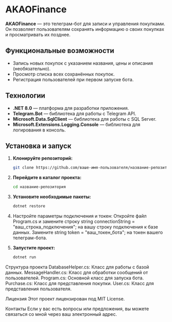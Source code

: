 # AKAOFinance

**AKAOFinance** — это телеграм-бот для записи и управления покупками. Он позволяет пользователям сохранять информацию о своих покупках и просматривать их позднее.

## Функциональные возможности

- Запись новых покупок с указанием названия, цены и описания (необязательно).
- Просмотр списка всех сохранённых покупок.
- Регистрация пользователей при первом запуске бота.

## Технологии

- **.NET 8.0** — платформа для разработки приложения.
- **Telegram.Bot** — библиотека для работы с Telegram API.
- **Microsoft.Data.SqlClient** — библиотека для работы с SQL Server.
- **Microsoft.Extensions.Logging.Console** — библиотека для логирования в консоль.

## Установка и запуск

1. **Клонируйте репозиторий:**

   ```bash
   git clone https://github.com/ваше-имя-пользователя/название-репозитория.git
2. **Перейдите в каталог проекта:**
    ```bash
    cd название-репозитория
3. **Установите необходимые пакеты:**
    ```bash
    dotnet restore
4. Настройте параметры подключения и токен:
   Откройте файл Program.cs и замените строку string connectionString = "ваш_строка_подключения"; на вашу строку подключения к базе данных.
   Замените string token = "ваш_токен_бота"; на токен вашего телеграм-бота.
5. **Запустите проект:**
    ```bash
    dotnet run
Структура проекта
DatabaseHelper.cs: Класс для работы с базой данных.
MessageHandler.cs: Класс для обработки сообщений от пользователей.
Program.cs: Основной класс для запуска бота.
Purchase.cs: Класс для представления покупки.
User.cs: Класс для представления пользователя.

Лицензия
Этот проект лицензирован под MIT License.

Контакты
Если у вас есть вопросы или предложения, вы можете связаться со мной через ваш электронный адрес.

